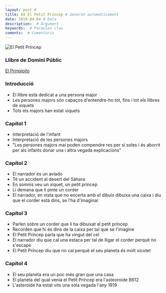 ```yaml
---
layout: post #
title: 84 El Petit Príncep # Generat automàticament
date: 2019-04-04 # Data
description:  # Argument
keywords:  # Paraules clau
coments:  # Comentaris
---
```


![El Petit Príncep](https://www.caracteristicas.co/wp-content/uploads/2018/07/frase-principito-min-e1533006731570.jpg)

### Llibre de Domini Públic

[El Prinpipito](../../txt/principito.txt)

### Introducció

- El llibre està dedicat a una persona major
- Les persones majors són capaços d'entendre-ho tot, fins i tot els llibres de xiquets
- Tots els majors han estat xiquets

### Capítol 1

- Interpretació de l'infant
- Interpretació de les persones majors
- "Les persones majors mai poden compendre res per sí soles i és aborrit per als infants donar una i altra vegada explicacions"

### Capítol 2

- El narrador és un aviado
- Té un accident al desert del Sàhara
- En somnis veu un xiquet, un petit príncep
- Li demana que li pinte un corder
- El narrador, en vista que no encerta amb el dibuix dibuixa una caixa i diu que el corder està dins, se l'ha d'imaginar

### Capítol 3

- Parlen sobre un corder que li ha dibuixat al petit príncep
- Recorden que hi és dins de la caixa per tal que se l'imagine
- El Petit Príncep parla que ha vingut del cel
- El narrador diu que cal una estaca per tal de lligar el corder perquè no s'escape
- El Petit Príncep diu que no cal perquè el seu planeta és molt xicotet

### Capítol 4

- El seu planeta era un poc més gran que una casa
- El planeta del qual venia el Petit Príncep era l'asteoroide B612
- L'asteroide ha estat vits una sola vegada l'any 1919
